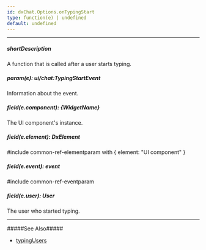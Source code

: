 ```yaml
---
id: dxChat.Options.onTypingStart
type: function(e) | undefined
default: undefined
---
```

---
##### shortDescription
A function that is called after a user starts typing.

##### param(e): ui/chat:TypingStartEvent
Information about the event.

##### field(e.component): {WidgetName}
The UI component's instance.

##### field(e.element): DxElement
#include common-ref-elementparam with { element: "UI component" }

##### field(e.event): event
#include common-ref-eventparam

##### field(e.user): User
The user who started typing.

---
#####See Also#####
- [typingUsers](/api-reference/10%20UI%20Components/dxChat/1%20Configuration/typingUsers.md '/Documentation/ApiReference/UI_Components/dxChat/Configuration/#typingUsers')